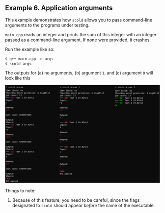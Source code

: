 ## Example 6. Application arguments

This example demonstrates how `scold` allows you to pass command-line arguments to the programs under testing.

`main.cpp` reads an integer and prints the sum of this integer with an integer passed as a command-line argument. If none were provided, it crashes.

Run the example like so:
```
$ g++ main.cpp -o args
$ scold args
```

The outputs for (a) no arguments, (b) argument `1`, and (c) argument `0` will look like this

![scold's output for example 6](output.png)

Things to note:
1. Because of this feature, you need to be careful, since the flags designated to `scold` should appear *before* the name of the executable.
